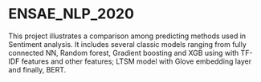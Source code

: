 # ENSAE_NLP_2020

This  project  illustrates  a  comparison  among predicting  methods  used  in Sentiment analysis.  It includes several classic models ranging from fully connected NN, Random forest, Gradient  boosting  and  XGB  using  with  TF-IDF features and other features; LTSM model with Glove embedding layer and finally, BERT.
